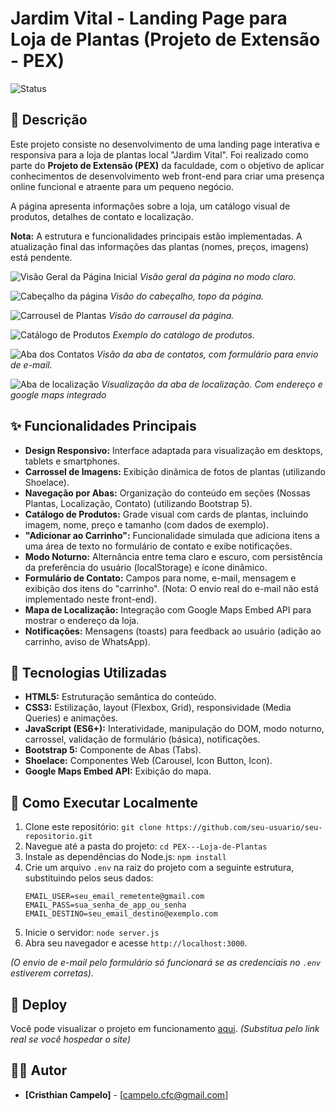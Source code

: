 # Jardim Vital - Landing Page para Loja de Plantas (Projeto de Extensão - PEX)

![Status](https://img.shields.io/badge/Status-Em%20Desenvolvimento-yellow)

## 📝 Descrição

Este projeto consiste no desenvolvimento de uma landing page interativa e responsiva para a loja de plantas local "Jardim Vital". Foi realizado como parte do **Projeto de Extensão (PEX)** da faculdade, com o objetivo de aplicar conhecimentos de desenvolvimento web front-end para criar uma presença online funcional e atraente para um pequeno negócio.

A página apresenta informações sobre a loja, um catálogo visual de produtos, detalhes de contato e localização.

**Nota:** A estrutura e funcionalidades principais estão implementadas. A atualização final das informações das plantas (nomes, preços, imagens) está pendente.

<!-- Adicionando Screenshots -->

![Visão Geral da Página Inicial](screenshots/paginaCompleta.jpg)
*Visão geral da página no modo claro.*

![Cabeçalho da página](screenshots/Cabecalho.jpg)
*Visão do cabeçalho, topo da página.*

![Carrousel de Plantas](screenshots/carrousel.jpg)
*Visão do carrousel da página.*

![Catálogo de Produtos](screenshots/catalogoDePlantas.jpg)
*Exemplo do catálogo de produtos.*

![Aba dos Contatos](screenshots/Contatos.jpg)
*Visão da aba de contatos, com formulário para envio de e-mail.*

![Aba de localização](screenshots/localizacao.jpg)
*Visualização da aba de localização. Com endereço e google maps integrado*



<!-- Fim dos Screenshots -->

## ✨ Funcionalidades Principais

*   **Design Responsivo:** Interface adaptada para visualização em desktops, tablets e smartphones.
*   **Carrossel de Imagens:** Exibição dinâmica de fotos de plantas (utilizando Shoelace).
*   **Navegação por Abas:** Organização do conteúdo em seções (Nossas Plantas, Localização, Contato) (utilizando Bootstrap 5).
*   **Catálogo de Produtos:** Grade visual com cards de plantas, incluindo imagem, nome, preço e tamanho (com dados de exemplo).
*   **"Adicionar ao Carrinho":** Funcionalidade simulada que adiciona itens a uma área de texto no formulário de contato e exibe notificações.
*   **Modo Noturno:** Alternância entre tema claro e escuro, com persistência da preferência do usuário (localStorage) e ícone dinâmico.
*   **Formulário de Contato:** Campos para nome, e-mail, mensagem e exibição dos itens do "carrinho". (Nota: O envio real do e-mail não está implementado neste front-end).
*   **Mapa de Localização:** Integração com Google Maps Embed API para mostrar o endereço da loja.
*   **Notificações:** Mensagens (toasts) para feedback ao usuário (adição ao carrinho, aviso de WhatsApp).

## 🚀 Tecnologias Utilizadas

*   **HTML5:** Estruturação semântica do conteúdo.
*   **CSS3:** Estilização, layout (Flexbox, Grid), responsividade (Media Queries) e animações.
*   **JavaScript (ES6+):** Interatividade, manipulação do DOM, modo noturno, carrossel, validação de formulário (básica), notificações.
*   **Bootstrap 5:** Componente de Abas (Tabs).
*   **Shoelace:** Componentes Web (Carousel, Icon Button, Icon).
*   **Google Maps Embed API:** Exibição do mapa.

## 🔧 Como Executar Localmente


1.  Clone este repositório: `git clone https://github.com/seu-usuario/seu-repositorio.git`
2.  Navegue até a pasta do projeto: `cd PEX---Loja-de-Plantas`
3.  Instale as dependências do Node.js: `npm install`
4.  Crie um arquivo `.env` na raiz do projeto com a seguinte estrutura, substituindo pelos seus dados:
    ```dotenv
    EMAIL_USER=seu_email_remetente@gmail.com
    EMAIL_PASS=sua_senha_de_app_ou_senha
    EMAIL_DESTINO=seu_email_destino@exemplo.com
    ```
5.  Inicie o servidor: `node server.js`
6.  Abra seu navegador e acesse `http://localhost:3000`.

*(O envio de e-mail pelo formulário só funcionará se as credenciais no `.env` estiverem corretas).*

## 🔗 Deploy 

Você pode visualizar o projeto em funcionamento [aqui](link-para-seu-deploy.com). *(Substitua pelo link real se você hospedar o site)*

## 👨‍💻 Autor

*   **[Cristhian Campelo]** - [campelo.cfc@gmail.com]

